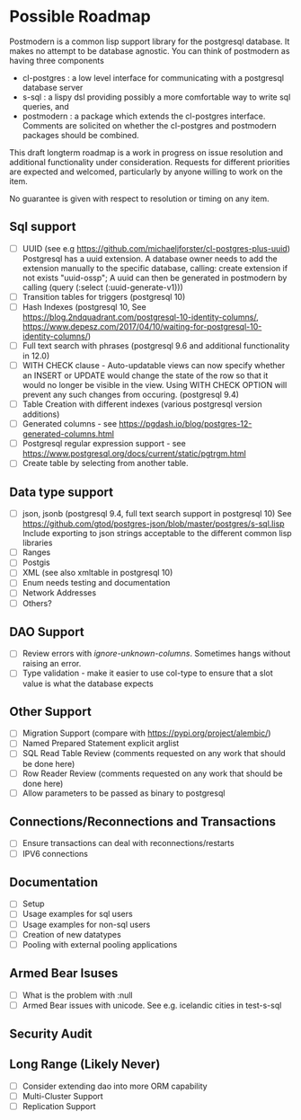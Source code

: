 # Possible Roadmap
Postmodern is a common lisp support library for the postgresql database. It makes
no attempt to be database agnostic. You can think of postmodern as having three components
- cl-postgres : a low level interface for communicating with a postgresql database server
- s-sql : a lispy dsl providing possibly a more comfortable way to write sql queries, and
- postmodern : a package which extends the cl-postgres interface. Comments are solicited on
  whether the cl-postgres and postmodern packages should be combined.

This draft longterm roadmap is a work in progress on issue resolution and additional
functionality under consideration. Requests for different priorities are expected and
welcomed, particularly by anyone willing to work on the item.

No guarantee is given with respect to resolution or timing on any item.

## Sql support
- [ ]   UUID (see e.g  https://github.com/michaeljforster/cl-postgres-plus-uuid)
        Postgresql has a uuid extension. A database owner needs to add the extension manually to the specific database, calling:
        create extension if not exists "uuid-ossp";
        A uuid can then be generated in postmodern by calling (query (:select (:uuid-generate-v1)))
- [ ]   Transition tables for triggers (postgresql 10)
- [ ]   Hash Indexes (postgresql 10, See https://blog.2ndquadrant.com/postgresql-10-identity-columns/,
        https://www.depesz.com/2017/04/10/waiting-for-postgresql-10-identity-columns/)
- [ ]   Full text search with phrases (postgresql 9.6 and additional functionality in 12.0)
- [ ]   WITH CHECK clause - Auto-updatable views can now specify whether an INSERT or UPDATE
        would change the state of the row so that it would no longer be visible in the view.
        Using WITH CHECK OPTION will prevent any such changes from occuring. (postgresql 9.4)
- [ ]   Table Creation with different indexes (various postgresql version additions)
- [ ]   Generated columns - see https://pgdash.io/blog/postgres-12-generated-columns.html
- [ ]   Postgresql regular expression support - see https://www.postgresql.org/docs/current/static/pgtrgm.html
- [ ]   Create table by selecting from another table.

## Data type support
- [ ]   json, jsonb (postgresql 9.4, full text search support in postgresql 10) See
        https://github.com/gtod/postgres-json/blob/master/postgres/s-sql.lisp
        Include exporting to json strings acceptable to the different common lisp libraries
- [ ]   Ranges
- [ ]   Postgis
- [ ]   XML (see also xmltable in postgresql 10)
- [ ]   Enum needs testing and documentation
- [ ]   Network Addresses
- [ ]   Others?

## DAO Support
- [ ]   Review errors with *ignore-unknown-columns*. Sometimes hangs without raising an error.
- [ ]   Type validation - make it easier to use col-type to ensure that a slot value is what the database expects

## Other Support
- [ ]   Migration Support (compare with https://pypi.org/project/alembic/)
- [ ]   Named Prepared Statement explicit arglist
- [ ]   SQL Read Table Review (comments requested on any work that should be done here)
- [ ]   Row Reader Review (comments requested on any work that should be done here)
- [ ]   Allow parameters to be passed as binary to postgresql

## Connections/Reconnections and Transactions
- [ ]   Ensure transactions can deal with reconnections/restarts
- [ ]   IPV6 connections

## Documentation
- [ ]   Setup
- [ ]   Usage examples for sql users
- [ ]   Usage examples for non-sql users
- [ ]   Creation of new datatypes
- [ ]   Pooling with external pooling applications

## Armed Bear Isuses
- [ ]   What is the problem with :null
- [ ]   Armed Bear issues with unicode. See e.g. icelandic cities in test-s-sql

## Security Audit

## Long Range (Likely Never)
- [ ]   Consider extending dao into more ORM capability
- [ ]   Multi-Cluster Support
- [ ]   Replication Support
